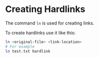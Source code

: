 # Creating Hardlinks

The command `ln` is used for creating links.

To create hardlinks use it like this:

~~~~~bash
ln <original-file> <link-location>
# For example
ln test.txt hardlink
~~~~~

